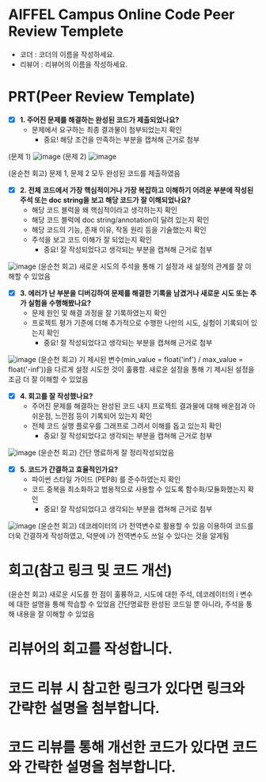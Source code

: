 # AIFFEL Campus Online Code Peer Review Templete
- 코더 : 코더의 이름을 작성하세요.
- 리뷰어 : 리뷰어의 이름을 작성하세요.


# PRT(Peer Review Template)
- [x]  **1. 주어진 문제를 해결하는 완성된 코드가 제출되었나요?**
    - 문제에서 요구하는 최종 결과물이 첨부되었는지 확인
        - 중요! 해당 조건을 만족하는 부분을 캡쳐해 근거로 첨부

(문제 1)
![image](https://github.com/user-attachments/assets/b3bcd7ce-1b21-4dca-9359-f2ac64ca0a21)
(문제 2)
![image](https://github.com/user-attachments/assets/431abc01-cbd2-4999-a128-e57f050f3d3d)

(윤순천 회고) 문제 1, 문제 2 모두 완성된 코드를 제출하였음
    
- [x]  **2. 전체 코드에서 가장 핵심적이거나 가장 복잡하고 이해하기 어려운 부분에 작성된 
주석 또는 doc string을 보고 해당 코드가 잘 이해되었나요?**
    - 해당 코드 블럭을 왜 핵심적이라고 생각하는지 확인
    - 해당 코드 블럭에 doc string/annotation이 달려 있는지 확인
    - 해당 코드의 기능, 존재 이유, 작동 원리 등을 기술했는지 확인
    - 주석을 보고 코드 이해가 잘 되었는지 확인
        - 중요! 잘 작성되었다고 생각되는 부분을 캡쳐해 근거로 첨부

![image](https://github.com/user-attachments/assets/7b206249-fd5d-4669-bc7e-ebda6cc46b33)
(윤순천 회고) 새로운 시도의 주석을 통해 기 설정과 새 설정의 관계를 잘 이해할 수 있었음
        
- [x]  **3. 에러가 난 부분을 디버깅하여 문제를 해결한 기록을 남겼거나
새로운 시도 또는 추가 실험을 수행해봤나요?**
    - 문제 원인 및 해결 과정을 잘 기록하였는지 확인
    - 프로젝트 평가 기준에 더해 추가적으로 수행한 나만의 시도, 
    실험이 기록되어 있는지 확인
        - 중요! 잘 작성되었다고 생각되는 부분을 캡쳐해 근거로 첨부

![image](https://github.com/user-attachments/assets/61f007a9-5eef-47f7-bc9f-ba22aeca58ce)
(윤순천 회고) 기 제시된 변수(min_value = float('inf') / max_value = float('-inf'))을 다르게 설정 시도한 것이 훌륭함. 새로운 설정을 통해 기 제시된 설정을 조금 더 잘 이해할 수 있었음
        
- [x]  **4. 회고를 잘 작성했나요?**
    - 주어진 문제를 해결하는 완성된 코드 내지 프로젝트 결과물에 대해
    배운점과 아쉬운점, 느낀점 등이 기록되어 있는지 확인
    - 전체 코드 실행 플로우를 그래프로 그려서 이해를 돕고 있는지 확인
        - 중요! 잘 작성되었다고 생각되는 부분을 캡쳐해 근거로 첨부
     
![image](https://github.com/user-attachments/assets/ec5c4eaa-370e-4f88-a68a-5a62232a4393)
(윤순천 회고) 간단 명료하게 잘 정리작성되었음

        
- [x]  **5. 코드가 간결하고 효율적인가요?**
    - 파이썬 스타일 가이드 (PEP8) 를 준수하였는지 확인
    - 코드 중복을 최소화하고 범용적으로 사용할 수 있도록 함수화/모듈화했는지 확인
        - 중요! 잘 작성되었다고 생각되는 부분을 캡쳐해 근거로 첨부

![image](https://github.com/user-attachments/assets/fe4e705d-fbec-41ad-a718-8b6e94858888)
(윤순천 회고) 데코레이터의 i가 전역변수로 활용할 수 있음 이용하여 코드를 더욱 간결하게 작성하였고, 덕분에 i가 전역변수도 쓰일 수 있다는 것을 알게됨


# 회고(참고 링크 및 코드 개선)
(윤순천 회고) 새로운 시도를 한 점이 훌륭하고, 시도에 대한 주석, 데코레이터의 i 변수에 대한 설명을 통해 학습할 수 있었음
간단명료한 완성된 코드일 뿐 아니라, 주석을 통해 내용을 잘 이해할 수 있었음

# 리뷰어의 회고를 작성합니다.
# 코드 리뷰 시 참고한 링크가 있다면 링크와 간략한 설명을 첨부합니다.
# 코드 리뷰를 통해 개선한 코드가 있다면 코드와 간략한 설명을 첨부합니다.
```
